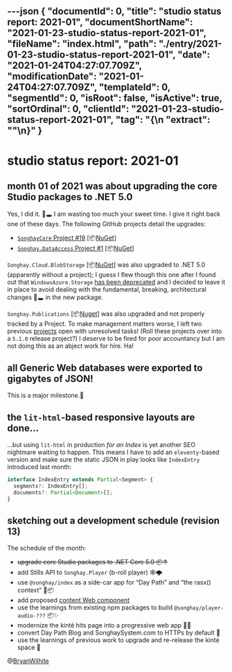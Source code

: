 ---json
{
  "documentId": 0,
  "title": "studio status report: 2021-01",
  "documentShortName": "2021-01-23-studio-status-report-2021-01",
  "fileName": "index.html",
  "path": "./entry/2021-01-23-studio-status-report-2021-01",
  "date": "2021-01-24T04:27:07.709Z",
  "modificationDate": "2021-01-24T04:27:07.709Z",
  "templateId": 0,
  "segmentId": 0,
  "isRoot": false,
  "isActive": true,
  "sortOrdinal": 0,
  "clientId": "2021-01-23-studio-status-report-2021-01",
  "tag": "{\n  \"extract\": \"\"\n}"
}
---

# studio status report: 2021-01

## month 01 of 2021 was about upgrading the core Studio packages to .NET 5.0

Yes, I did it. 🐇🕳 I am wasting too much your sweet time. I give it right back one of these days. The following GitHub projects detail the upgrades:

- [`SonghayCore` Project #19](https://github.com/BryanWilhite/SonghayCore/projects/19) [📦[NuGet](https://www.nuget.org/packages/SonghayCore/)]
- [`Songhay.DataAccess` Project #1](https://github.com/BryanWilhite/Songhay.DataAccess/projects/1) [📦[NuGet](https://www.nuget.org/packages/Songhay.DataAccess/)]

`Songhay.Cloud.BlobStorage` [📦[NuGet](https://www.nuget.org/packages/Songhay.Cloud.BlobStorage/)] was also upgraded to .NET 5.0 (apparently without a project); I guess I flew though this one after I found out that `WindowsAzure.Storage` [has been deprecated](https://github.com/BryanWilhite/Songhay.Cloud.BlobStorage/issues/16) and I decided to leave it in place to avoid dealing with the fundamental, breaking, architectural changes 🐇🕳 in the new package.

`Songhay.Publications` [📦[Nuget](https://www.nuget.org/packages/Songhay.Publications/)] was also upgraded and not properly tracked by a Project. To make management matters worse, I left two previous [projects](https://github.com/BryanWilhite/Songhay.Publications/projects) open with unresolved tasks! (Roll these projects over into a `5.1.0` release project?) I deserve to be fired for poor accountancy but I am not doing this as an abject work for hire. Ha!

## all Generic Web databases were exported to gigabytes of JSON!

This is a major milestone.🤠

## the `lit-html`-based responsive layouts are done…

…but using `lit-html` in production _for an Index_ is yet another SEO nightmare waiting to happen. This means I have to add an `eleventy`-based version and make sure the static JSON in play looks like `IndexEntry` introduced last month:

```typescript
interface IndexEntry extends Partial<Segment> {
  segments?: IndexEntry[];
  documents?: Partial<Document>[];
}
```

## sketching out a development schedule (revision 13)

The schedule of the month:

- ~~upgrade core Studio packages to .NET Core 5.0 📦↑~~
- add Stills API to `Songhay.Player` (b-roll player) 🕸🌩
- use `@songhay/index` as a side-car app for “Day Path” and “the rasx() context” 🚛📦
- add proposed [content Web component](https://github.com/BryanWilhite/songhay-web-components/issues/10)
- use the learnings from existing npm packages to build `@songhay/player-audio-???` 📦✨
- modernize the kinté hits page into a progressive web app 💄✨
- convert Day Path Blog and SonghaySystem.com to HTTPs by default 🔐
- use the learnings of previous work to upgrade and re-release the kinté space 🚀

@[BryanWilhite](https://twitter.com/BryanWilhite)
